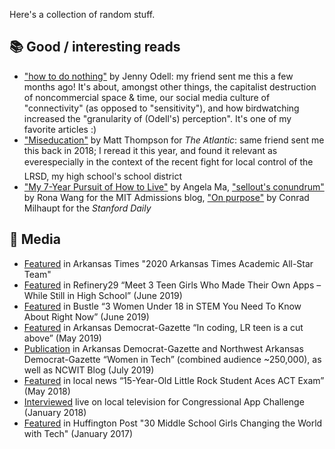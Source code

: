 Here's a collection of random stuff.

## 📚 Good / interesting reads

- ["how to do nothing"](https://medium.com/@the_jennitaur/how-to-do-nothing-57e100f59bbb) by Jenny Odell: my friend sent me this a few months ago! It's about, amongst other things, the capitalist destruction of noncommercial space & time, our social media culture of "connectivity" (as opposed to "sensitivity"), and how birdwatching increased the "granularity of (Odell's) perception". It's one of my favorite articles :)
- ["Miseducation"](https://www.theatlantic.com/entertainment/archive/2018/12/lauryn-hill-tara-westover-cameron-post-the-year-in-miseducation/579160/) by Matt Thompson for <i>The Atlantic</i>: same friend sent me this back in 2018; I reread it this year, and found it relevant as ever&#151;especially in the context of the recent fight for local control of the LRSD, my high school's school district
- ["My 7-Year Pursuit of How to Live"](https://angelama.blog/2018/12/19/the-year-my-life-got-stranger-than-fiction/) by Angela Ma, ["sellout's conundrum"](https://mitadmissions.org/blogs/entry/sellouts-conundrum/) by Rona Wang for the MIT Admissions blog, ["On purpose"](https://www.stanforddaily.com/2020/04/28/on-purpose/?fbclid=IwAR1B0gM59Xa9wojhPkQaP5YCx9rjPFma_UiOlLqPfcdu4A8t0X8YRLDieRw) by Conrad Milhaupt for the <i>Stanford Daily</i>

## 📰 Media

- [Featured](https://arktimes.com/news/2020/05/01/2020-arkansas-times-academic-all-star-team) in Arkansas Times "2020 Arkansas Times Academic All-Star Team"
- [Featured](https://www.refinery29.com/en-us/2019/06/234155/teen-app-creators-apple-wwdc) in Refinery29 “Meet 3 Teen Girls Who Made Their Own Apps – While Still in High School” (June 2019)
- [Featured](https://www.bustle.com/p/3-women-under-18-in-stem-you-need-to-know-about-right-now-17913315) in Bustle “3 Women Under 18 in STEM You Need To Know About Right Now” (June 2019)
- [Featured](https://www.arkansasonline.com/news/2019/may/26/in-coding-lr-teen-is-a-cut-above-201905/) in Arkansas Democrat-Gazette “In coding, LR teen is a cut above” (May 2019)
- [Publication](https://www.aspirations.org/blog/innovator-innovator-apple-senior-director-women-entrepreneurs-and-high-school-wwdc19-scholar) in Arkansas Democrat-Gazette and Northwest Arkansas Democrat-Gazette “Women in Tech” (combined audience ~250,000), as well as NCWIT Blog (July 2019)
- [Featured](https://www.kark.com/news/education/15-year-old-little-rock-student-aces-act-exam/1179045333/) in local news “15-Year-Old Little Rock Student Aces ACT Exam” (May 2018)
- [Interviewed](https://www.youtube.com/watch?v=6m-8i4sWhJc) live on local television for Congressional App Challenge (January 2018)
- [Featured](https://www.huffpost.com/entry/30-middle-school-girls-changing-the-world-with-tech_b_58753e21e4b0eb9e49bfc00f) in Huffington Post "30 Middle School Girls Changing the World with Tech" (January 2017)
